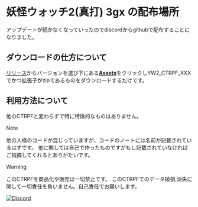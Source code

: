 # 妖怪ウォッチ2(真打) 3gx の配布場所
アップデートが続かなくなっていったのでdiscordからgithubで配布することになりました。


## ダウンロードの仕方について
[リリース](https://github.com/MiRiFu/yw2-3gx/releases)からバージョンを選び下にある<ins>**Assets**</ins>をクリックしYW2_CTRPF_XXXでかつ拡張子がzipであるものをダウンロードするだけです。
## 利用方法について
他のCTRPFと変わらずで特に特徴的なものはありません。

> [!NOTE]
> 他の人様のコードが混じっていますが、コードのノートには名前が記載されているはずです。
> 他に関しては自己で作ったものですがもし記載されていなければご指摘してくれるとありがたいです。

> [!WARNING]
> このCTRPFを商品化や販売は一切禁止です。
> このCTRPFでのデータ破損,消失に関して一切責任を負いません。自己責任でお願いします。


[![Discord](https://img.shields.io/discord/1171424727647141898?label=Discord&logo=discord&color=blue)](https://disocrd.gg/vPepDdB9je)
